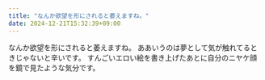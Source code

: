 ```yaml
---
title: "なんか欲望を形にされると萎えますね。"
date: 2024-12-21T15:32:39+09:00
---
```

なんか欲望を形にされると萎えますね。
ああいうのは夢として気が触れてるときじゃないと辛いです。
すんごいエロい絵を書き上げたあとに自分のニヤケ顔を鏡で見たような気分です。
